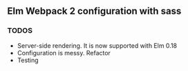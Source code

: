 ## Elm Webpack 2 configuration with sass

### TODOS

  - Server-side rendering. It is now supported with Elm 0.18
  - Configuration is messy. Refactor
  - Testing
